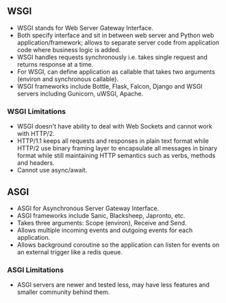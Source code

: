 ## WSGI

- WSGI stands for Web Server Gateway Interface.
- Both specify interface and sit in between web server and Python web application/framework; allows to separate server code from application code where business logic is added.
- WSGI handles requests synchronously i.e. takes single request and returns response at a time.
- For WSGI, can define application as callable that takes two arguments (environ and synchronous callable).
- WSGI frameworks include Bottle, Flask, Falcon, Django and WSGI servers including Gunicorn, uWSGI, Apache.

### WSGI Limitations

- WSGI doesn't have ability to deal with Web Sockets and cannot work with HTTP/2.
- HTTP/1.1 keeps all requests and responses in plain text format while HTTP/2 use binary framing layer to encapsulate all messages in binary format while still maintaining HTTP semantics such as verbs, methods and headers.
- Cannot use async/await.

## ASGI

- ASGI for Asynchronous Server Gateway Interface.
- ASGI frameworks include Sanic, Blacksheep, Japronto, etc.
- Takes three arguments: Scope (environ), Receive and Send.
- Allows multiple incoming events and outgoing events for each application.
- Allows background coroutine so the application can listen for events on an external trigger like a redis queue.

### ASGI Limitations

- ASGI servers are newer and tested less, may have less features and smaller community behind them.
